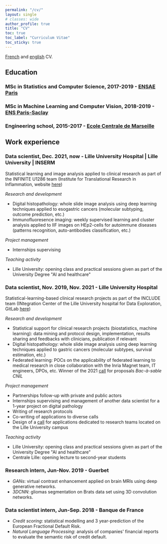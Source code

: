 ```yaml
---
permalink: "/cv/"
layout: single
# classes: wide
author_profile: true
title: "CV"
toc: true
toc_label: "Curriculum Vitae"
toc_sticky: true
---
```


[French](/assets/pdfs/CV_digital_francais.pdf) and [english](/assets/pdfs/CV_digital_anglais.pdf) CV.
## Education

### **MSc in Statistics and Computer Science, 2017-2019** - **[ENSAE Paris](https://www.ensae.fr/en/programs/ingenieur/3a/dssl/)**
### **MSc in Machine Learning and Computer Vision, 2018-2019** - **[ENS Paris-Saclay](https://www.universite-paris-saclay.fr/en/education/master/mathematics-and-applications/m2-mathematics-vision-learning#presentation)**
### **Engineering school, 2015-2017** - **[Ecole Centrale de Marseille](https://www.centrale-marseille.fr/en)**

## Work experience

### **Data scientist, Dec. 2021, now - Lille University Hospital | Lille University | INSERM**

Statistical learning and image analysis applied to clinical research as part of the INFINITE U1286 team (Institute for Translational Research in Inflammation, website [here](http://lille-inflammation-research.org/fr/))

_Research and development_
- Digital histopathology: whole slide image analysis using deep learning techniques applied to esogastric cancers (molecular subtyping, outcome prediction, etc.)
- Immunofluoresence imaging: weekly supervised learning and cluster analysis applied to IIF images on HEp2-cells for autoimmune diseases (patterns recognition, auto-antibodies classification, etc.)

_Project management_
- Internships supervising

_Teaching activity_
- Lille University: opening class and practical sessions given as part of the University Degree "AI and healthcare"

### **Data scientist, Nov. 2019, Nov. 2021 - Lille University Hospital**
Statistical-learning-based clinical research projects as part of the INCLUDE team (INtegration Center of the Lille University hospital for Data Exploration, GitLab [here](https://gitlab.com/include-project))

_Research and development_
- Statistical support for clinical research projects (biostatistics, machine learning): data mining and protocol design, implementation, results sharing and feedbacks with clinicians, publication if relevant
- Digital histopathology: whole slide image analysis using deep learning techniques applied to gastric cancers (molecular subtypes, survival estimation, etc.)
- Federated learning: POCs on the applicability of federated learning to medical research in close collaboration with the Inria Magnet team, IT engineers, DPOs, etc. Winner of the 2021 [call](https://www.cnil.fr/fr/bac-sable-donnees-personnelles-la-cnil-accompagne-12-projets-dans-le-domaine-de-la-sante-numerique) for proposals _Bac-à-sable CNIL_ 

_Project management_
- Partnerships follow-up with private and public actors
- Internships supervising and management of another data scientist for a 1-year project on digital pathology
- Writing of research protocols
- Co-writing of applications to diverse calls
- Design of a [call](https://twitter.com/VSobanski/status/1270043215308169216?s=20) for applications dedicated to research teams located on the Lille University campus


_Teaching activity_
- Lille University: opening class and practical sessions given as part of the University Degree "AI and healthcare"
- Centrale Lille: opening lecture to second-year students


### **Research intern, Jun-Nov. 2019 - Guerbet**
- *GANs*: virtual contrast enhancement applied on brain MRIs using deep generative networks.
- *3DCNN*: gliomas segmentation on Brats data set using 3D convolution networks.

### **Data scientist intern, Jun-Sep. 2018 - Banque de France**
- *Credit scoring*: statistical modelling and 3 year-prediction of the European Fractional Default Risk.
- *Natural Language Processing*: analysis of companies' financial reports to evaluate the semantic risk of credit default.
